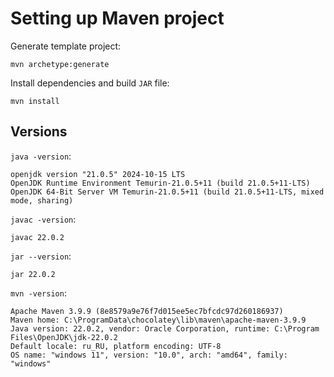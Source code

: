 # Setting up Maven project

Generate template project:

```
mvn archetype:generate
```

Install dependencies and build `JAR` file:

```
mvn install
```

## Versions

`java -version`:

```
openjdk version "21.0.5" 2024-10-15 LTS
OpenJDK Runtime Environment Temurin-21.0.5+11 (build 21.0.5+11-LTS)
OpenJDK 64-Bit Server VM Temurin-21.0.5+11 (build 21.0.5+11-LTS, mixed mode, sharing)
```

`javac -version`:

```
javac 22.0.2
```

`jar --version`:

```
jar 22.0.2
```

`mvn -version`:

```
Apache Maven 3.9.9 (8e8579a9e76f7d015ee5ec7bfcdc97d260186937)
Maven home: C:\ProgramData\chocolatey\lib\maven\apache-maven-3.9.9
Java version: 22.0.2, vendor: Oracle Corporation, runtime: C:\Program Files\OpenJDK\jdk-22.0.2
Default locale: ru_RU, platform encoding: UTF-8
OS name: "windows 11", version: "10.0", arch: "amd64", family: "windows"
```